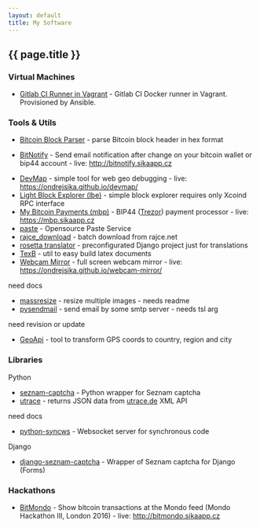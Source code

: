 ```yaml
---
layout: default
title: My Software
---
```


## {{ page.title }}

### Virtual Machines

- [Gitlab CI Runner in Vagrant](https://github.com/ondrejsika/vagrant-gitlab-ci-runner) - Gitlab CI Docker runner in Vagrant. Provisioned by Ansible.

### Tools & Utils

* [Bitcoin Block Parser](https://ondrejsika.com/js-utils/bitcoin-block-parser.html) - parse Bitcoin block header in hex format
- [BitNotify](https://github.com/ondrejsika/bitnotify) - Send email notification after change on your bitcoin wallet or bip44 account - live: <http://bitnotify.sikaapp.cz>
* [DevMap](https://github.com/ondrejsika/devmap) - simple tool for web geo debugging - live: <https://ondrejsika.github.io/devmap/>
* [Light Block Explorer (lbe)](https://github.com/ondrejsika/lbe) - simple block explorer requires only Xcoind RPC interface
* [My Bitcoin Payments (mbp)](https://github.com/ondrejsika/mbp) - BIP44 ([Trezor](http://bitcointrezor.com)) payment processor - live: <https://mbp.sikaapp.cz>
* [paste](https://github.com/ondrejsika/paste) - Opensource Paste Service
* [rajce_download](https://github.com/ondrejsika/rajce_download) - batch download from rajce.net
* [rosetta translator](https://github.com/ondrejsika/rosetta-translator) - preconfigurated Django project just for translations
* [TexB](https://github.com/ondrejsika/texb) - util to easy build latex documents
* [Webcam Mirror](https://github.com/ondrejsika/webcam-mirror) - full screen webcam mirror - live: <https://ondrejsika.github.io/webcam-mirror/>

need docs

* [massresize](https://github.com/ondrejsika/massresize) - resize multiple images - needs readme
* [pysendmail](https://github.com/ondrejsika/pysendmail) - send email by some smtp server - needs tsl arg

need revision or update

- [GeoApi](https://github.com/ondrejsika/geoapi) - tool to transform GPS coords to country, region and city

### Libraries

Python

- [seznam-captcha](https://github.com/ondrejsika/seznam-captcha) - Python wrapper for Seznam captcha
- [utrace](https://github.com/ondrejsika/python-utrace) - returns JSON data from [utrace.de](http://en.utrace.de/api.php) XML API

need docs

- [python-syncws](https://github.com/ondrejsika/python-syncws) - Websocket server for synchronous code

Django

- [django-seznam-captcha](https://github.com/ondrejsika/django-seznam-captcha) - Wrapper of Seznam captcha for Django (Forms)


### Hackathons

- [BitMondo](https://github.com/ondrejsika/bitmondo) - Show bitcoin transactions at the Mondo feed (Mondo Hackathon III, London 2016) - live: <http://bitmondo.sikaapp.cz>


